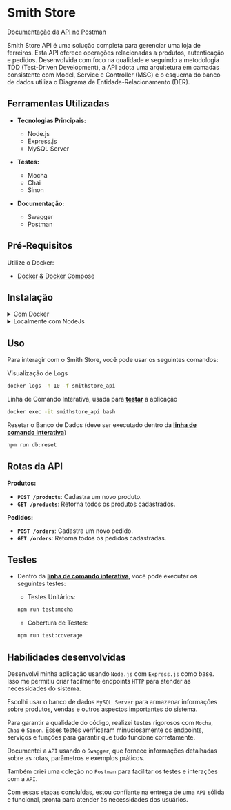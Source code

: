 <!-- Este é um comentário: omitir os tópidos redundantes -->
<!--  **| [Brazil](README.md) | [asdf](README_en.md) |** -->

# Smith Store

[Documentação da API no Postman](https://documenter.getpostman.com/view/30159355/2s9YRB3Y1d)

Smith Store API é uma solução completa para gerenciar uma loja de ferreiros. Esta API oferece operações relacionadas a produtos, autenticação e pedidos. Desenvolvida com foco na qualidade e seguindo a metodologia TDD (Test-Driven Development), a API adota uma arquitetura em camadas consistente com Model, Service e Controller (MSC) e o esquema do banco de dados utiliza o Diagrama de Entidade-Relacionamento (DER).

## Ferramentas Utilizadas

- **Tecnologias Principais:**
  - Node.js
  - Express.js
  - MySQL Server

- **Testes:**
  - Mocha
  - Chai
  - Sinon

- **Documentação:**
  - Swagger
  - Postman

## Pré-Requisitos

Utilize o Docker:

- [Docker & Docker Compose](https://docs.docker.com/compose/)

<!-- ## Features -->
## Instalação

<details>

<summary>Com Docker</summary>

1. Clonar o Repositório

    Primeiro, copie ou clone este repositório para o seu sistema local usando o Git:

    ```bash
    git clone git@github.com:lionelsu/smith-store-api.git && cd smith-store-api
    ```

2. Iniciar o Contêiner Docker

    Utilize o Docker Compose para iniciar o contêiner do Smith Store API:

    ```bash
    docker compose up -d
    ```

3. Popular o Banco de Dados

    Utilize o Docker para popular o banco de dados:

    ```bash
    docker exec smithstore_api npm run db:reset
    ```

4. Acesse a documentação da API no navegador:

    ```http
    http://127.0.0.1:3001/v1/docs/
    ```

</details>

<details>

<summary>Localmente com NodeJs</summary>

1. Clonar o Repositório

    Primeiro, copie ou clone este repositório para o seu sistema local usando o Git:

    ```bash
    git clone git@github.com:lionelsu/smith-store-api.git && cd smith-store-api
    ```

2. Instalar as Dependências

    Em seguida, instale as dependências do projeto usando o `npm`:

    ```bash
    npm install
    ```

3. Popular o Banco de Dados

    ```bash
    npm run db:reset
    ```

4. Iniciar o Servidor

    Inicie o servidor para executar a API:

    ```bash
    npm run dev
    ```

5. Acesse a documentação da API no navegador:

    ```http
    http://127.0.0.1:3001/v1/docs/
    ```

</details>

## Uso

Para interagir com o Smith Store, você pode usar os seguintes comandos:

Visualização de Logs

```bash
docker logs -n 10 -f smithstore_api
```

Linha de Comando Interativa, usada para **[testar](#testes)** a aplicação

```bash
docker exec -it smithstore_api bash
```

Resetar o Banco de Dados (deve ser executado dentro da **[linha de comando interativa](#uso)**)

```bash
npm run db:reset
```

## Rotas da API

**Produtos:**

- **`POST /products`**: Cadastra um novo produto.
- **`GET /products`**: Retorna todos os produtos cadastrados.

**Pedidos:**

- **`POST /orders`**: Cadastra um novo pedido.
- **`GET /orders`**: Retorna todos os pedidos cadastradas.

## Testes

- Dentro da **[linha de comando interativa](#uso)**, você pode executar os seguintes testes:

  - Testes Unitários:

  ```bash
  npm run test:mocha
  ```

  - Cobertura de Testes:

  ```bash
  npm run test:coverage
  ```

## Habilidades desenvolvidas

Desenvolvi minha aplicação usando `Node.js` com `Express.js` como base. Isso me permitiu criar facilmente endpoints `HTTP` para atender às necessidades do sistema.

Escolhi usar o banco de dados `MySQL Server` para armazenar informações sobre produtos, vendas e outros aspectos importantes do sistema.

Para garantir a qualidade do código, realizei testes rigorosos com `Mocha`, `Chai` e `Sinon`. Esses testes verificaram minuciosamente os endpoints, serviços e funções para garantir que tudo funcione corretamente.

Documentei a `API` usando o `Swagger`, que fornece informações detalhadas sobre as rotas, parâmetros e exemplos práticos.

Também criei uma coleção no `Postman` para facilitar os testes e interações com a `API`.

Com essas etapas concluídas, estou confiante na entrega de uma `API` sólida e funcional, pronta para atender às necessidades dos usuários.
